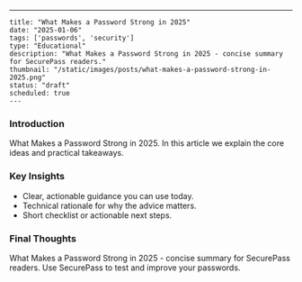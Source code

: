 ---
    title: "What Makes a Password Strong in 2025"
    date: "2025-01-06"
    tags: ['passwords', 'security']
    type: "Educational"
    description: "What Makes a Password Strong in 2025 - concise summary for SecurePass readers."
    thumbnail: "/static/images/posts/what-makes-a-password-strong-in-2025.png"
    status: "draft"
    scheduled: true
    ---

### Introduction
What Makes a Password Strong in 2025. In this article we explain the core ideas and practical takeaways.

### Key Insights
- Clear, actionable guidance you can use today.
- Technical rationale for why the advice matters.
- Short checklist or actionable next steps.

### Final Thoughts
What Makes a Password Strong in 2025 - concise summary for SecurePass readers. Use SecurePass to test and improve your passwords.
